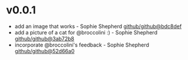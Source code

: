 # v0.0.1

 * add an image that works - Sophie Shepherd [github/github@bdc8def](https://github.com/github/github/commit/bdc8def)
 * add a picture of a cat for @broccolini :) - Sophie Shepherd [github/github@3ab72b8](https://github.com/github/github/commit/3ab72b8)
 * incorporate @broccolini's feedback - Sophie Shepherd [github/github@52d66a0](https://github.com/github/github/commit/52d66a0)